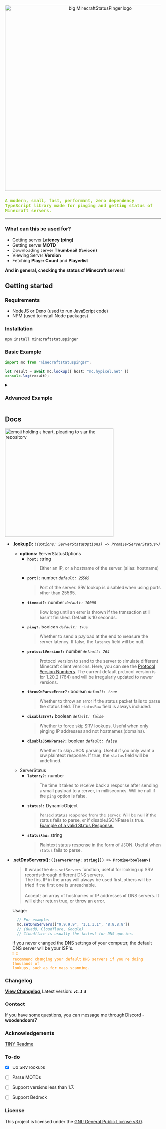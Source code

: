 

<div align="center">
  <img src="https://papers.floppa.hair/mcstatuspinger/mcblock.png" alt="big MinecraftStatusPinger logo" width="600" border="0px"/>
</div>
<h3><code style="color: yellowgreen">A modern, small, fast, performant, zero dependency TypeScript library made for pinging and getting status of Minecraft servers.</code></h3>

<hr>

### What can this be used for?

- Getting server **Latency (ping)**
- Getting server **MOTD**
- Downloading server **Thumbnail (favicon)**
- Viewing Server **Version**
- Fetching **Player Count** and **Playerlist**

**And in general, checking the status of Minecraft servers!**
## Getting started
### Requirements
- NodeJS or Deno (used to run JavaScript code)
- NPM (used to install Node packages)

### Installation
```bat
npm install minecraftstatuspinger
```

### Basic Example
```typescript
import mc from "minecraftstatuspinger";

let result = await mc.lookup({ host: "mc.hypixel.net" })
console.log(result);
```

<details>
<summary><h3>Advanced Example</h3></summary>
<br>

```typescript
import mc from "minecraftstatuspinger";

let result = await mc.lookup({
    host: "mc.hypixel.net",
    port: 25565,
    ping: true,
    protocolVersion: 764,
    timeout: 10000,
    throwOnParseError: true,
    disableSRV: false,
    disableJSONParse: false
})

console.log(result);
```

</details>

## Docs

<img src="https://papers.floppa.hair/mcstatuspinger/pleasestar.png" alt="emoji holding a heart, pleading to star the repository" width="350">

* <b id="lookupOptions">.lookup(): </b>*`((options: ServerStatusOptions) => Promise<ServerStatus>)`*
  * **options:** ServerStatusOptions
    * <b>`host:`</b> string
      > Either an IP, or a hostname of the server. (alias: hostname)
    * <b>`port?:`</b> number <i> `default: 25565`</i>
      > Port of the server. SRV lookup is disabled when using ports other than 25565.
    * <b>`timeout?:`</b> number <i>`default: 10000`</i>
      > How long until an error is thrown if the transaction still hasn't finished. Default is 10 seconds.
    * <b>`ping?:`</b> boolean <i>`default: true`</i>
      > Whether to send a payload at the end to measure the server latency. If false, the `latency` field will be null.
    * <b>`protocolVersion?:`</b> number <i>`default: 764`</i>
      > Protocol version to send to the server to simulate different Minecraft client versions. Here, you can see the [Protocol Version Numbers](https://wiki.vg/Protocol_version_numbers). The current default protocol version is for 1.20.2 (764) and will be irregularly updated to newer versions.
    * <b>`throwOnParseError?:`</b> boolean <i>`default: true`</i>
      > Whether to throw an error if the status packet fails to parse the status field. The `statusRaw` field is always included.
    * <b>`disableSrv?:`</b> boolean <i>`default: false`</i>
      > Whether to force skip SRV lookups. Useful when only pinging IP addresses and not hostnames (domains).
    * <b>`disableJSONParse?:`</b> boolean <i>`default: false`</i>
      > Whether to skip JSON parsing. Useful if you only want a raw plaintext response. If true, the `status` field will be undefined.
  * ServerStatus
    * <b>`latency?:`</b> number
      > The time it takes to receive back a response after sending a small payload to a server, in milliseconds. Will be null if the `ping` option is false.
    * <b>`status?:`</b> DynamicObject
      > Parsed status response from the server. Will be null if the status fails to parse, or if disableJSONParse is true. <a href="https://pinger.floppa.hair/responses/">Example of a valid Status Response.</a>
    * <b>`statusRaw:`</b> string
      > Plaintext status response in the form of JSON. Useful when `status` fails to parse.

* <b id="setDnsOptions">.setDnsServers(): `((serverArray: string[]) => Promise<boolean>)`</b>
  > It wraps the `dns.setServers` function, useful for looking up SRV records through different DNS servers. <br>
    The first IP in the array will always be used first, others will be tried if the first one is unreachable. <br><br>
    Accepts an array of hostnames or IP addresses of DNS servers. It will either return true, or throw an error. 
  
  
  Usage:
  ```js
    // For example:
    mc.setDnsServers(["9.9.9.9", "1.1.1.1", "8.8.8.8"])
    // (Quad9, Cloudflare, Google)
    // Cloudflare is usually the fastest for DNS queries.
  ```
  If you never changed the DNS settings of your computer, the default DNS server will be your ISP's.<br>
  <code style="color : darkorange">❗ I recommend changing your default DNS servers if you're doing thousands of lookups, such as for mass scanning.</code><br>

### Changelog
  
   **[View Changelog](https://pinger.floppa.hair/changelog/)**,
  Latest version: <b><i><code>v1.1.5</code></i></b>



### Contact

If you have some questions, you can message me through Discord - **woodendoors7**

### Acknowledgements

[TINY Readme](https://gist.github.com/noperator/4eba8fae61a23dc6cb1fa8fbb9122d45)


### To-do

- [x] Do SRV lookups
- [ ] Parse MOTDs 
- [ ] Support versions less than 1.7. 
- [ ] Support Bedrock


### License

This project is licensed under the [GNU General Public License v3.0](LICENSE).
